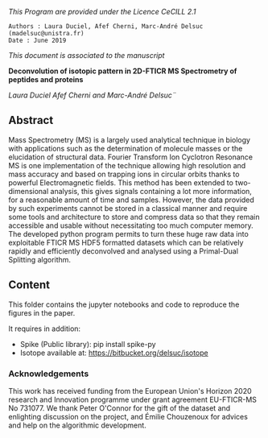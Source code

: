 
*This Program are provided under the Licence CeCILL 2.1*

    Authors : Laura Duciel, Afef Cherni, Marc-André Delsuc (madelsuc@unistra.fr)
	Date : June 2019

*This document is associated to the manuscript*

**Deconvolution of isotopic pattern in 2D-FTICR MS Spectrometry of peptides and proteins**

*Laura Duciel Afef Cherni and Marc-André Delsuc¨*

## Abstract
Mass Spectrometry (MS) is a largely used analytical technique in biology with applications such as the determination of molecule masses or the elucidation of structural data. 
Fourier Transform Ion Cyclotron Resonance MS is one implementation of the technique allowing high resolution and mass accuracy and based on trapping ions in circular orbits thanks to powerful Electromagnetic fields. 
This method has been extended to two-dimensional analysis, this gives signals containing a lot more information, for a reasonable amount of time and samples.
However, the data provided by such experiments cannot be stored in a classical manner and require some tools and architecture to store and compress data so that they remain accessible and usable without necessitating too much computer memory. 
The developed python program permits to turn these huge raw data into exploitable FTICR MS HDF5 formatted datasets which can be relatively rapidly and efficiently deconvolved and analysed using a Primal-Dual Splitting algorithm.

## Content
This folder contains the jupyter notebooks and code to reproduce the figures in the paper.

It requires in addition:

- Spike (Public library): pip install spike-py
- Isotope available at: https://bitbucket.org/delsuc/isotope

### Acknowledgements

This work has received funding from the European Union's Horizon 2020 research and Innovation programme under grant agreement EU-FTICR-MS No 731077. We thank Peter O'Connor for the gift of the dataset and enlighting discussion on the project, and Émilie Chouzenoux for advices and help on the algorithmic development.